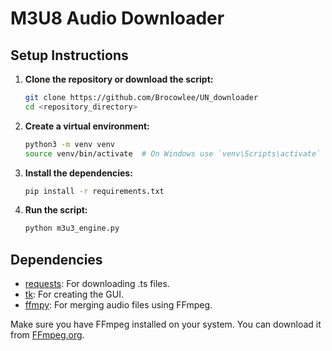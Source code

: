 # M3U8 Audio Downloader

## Setup Instructions

1. **Clone the repository or download the script:**

    ```sh
    git clone https://github.com/Brocowlee/UN_downloader
    cd <repository_directory>
    ```

2. **Create a virtual environment:**

    ```sh
    python3 -m venv venv
    source venv/bin/activate  # On Windows use `venv\Scripts\activate`
    ```

3. **Install the dependencies:**

    ```sh
    pip install -r requirements.txt
    ```

4. **Run the script:**

    ```sh
    python m3u3_engine.py
    ```

## Dependencies

- [requests](http://_vscodecontentref_/0): For downloading .ts files.
- [tk](http://_vscodecontentref_/1): For creating the GUI.
- [ffmpy](http://_vscodecontentref_/2): For merging audio files using FFmpeg.

Make sure you have FFmpeg installed on your system. You can download it from [FFmpeg.org](https://ffmpeg.org/download.html).
